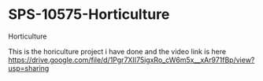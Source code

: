# SPS-10575-Horticulture
Horticulture

This is the horiculture project i have done and the video link is here https://drive.google.com/file/d/1Pgr7XII75igxRo_cW6m5x__xAr971fBp/view?usp=sharing
